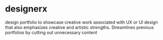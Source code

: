 # designerx
 design portfolio to showcase creative work associated with UX or UI design that also emphasizes creative and artistic strengths. Streamlines previous portfolios by cutting out unnecessary content
